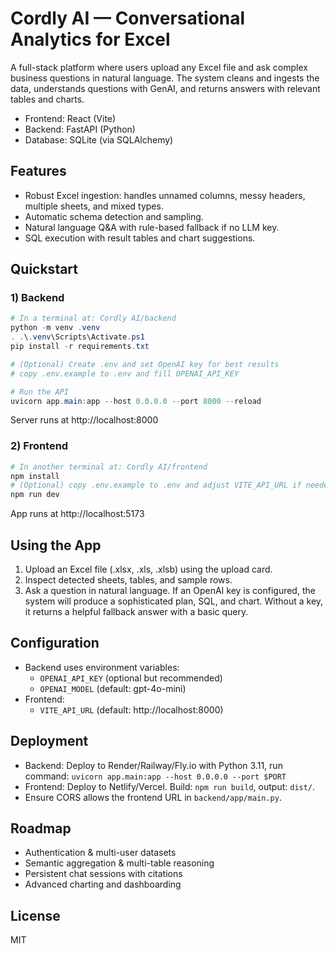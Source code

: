 # Cordly AI — Conversational Analytics for Excel

A full-stack platform where users upload any Excel file and ask complex business questions in natural language. The system cleans and ingests the data, understands questions with GenAI, and returns answers with relevant tables and charts.

- Frontend: React (Vite)
- Backend: FastAPI (Python)
- Database: SQLite (via SQLAlchemy)

## Features

- Robust Excel ingestion: handles unnamed columns, messy headers, multiple sheets, and mixed types.
- Automatic schema detection and sampling.
- Natural language Q&A with rule-based fallback if no LLM key.
- SQL execution with result tables and chart suggestions.

## Quickstart

### 1) Backend

```powershell
# In a terminal at: Cordly AI/backend
python -m venv .venv
. .\.venv\Scripts\Activate.ps1
pip install -r requirements.txt

# (Optional) Create .env and set OpenAI key for best results
# copy .env.example to .env and fill OPENAI_API_KEY

# Run the API
uvicorn app.main:app --host 0.0.0.0 --port 8000 --reload
```

Server runs at http://localhost:8000

### 2) Frontend

```powershell
# In another terminal at: Cordly AI/frontend
npm install
# (Optional) copy .env.example to .env and adjust VITE_API_URL if needed
npm run dev
```

App runs at http://localhost:5173

## Using the App

1. Upload an Excel file (.xlsx, .xls, .xlsb) using the upload card.
2. Inspect detected sheets, tables, and sample rows.
3. Ask a question in natural language. If an OpenAI key is configured, the system will produce a sophisticated plan, SQL, and chart. Without a key, it returns a helpful fallback answer with a basic query.

## Configuration

- Backend uses environment variables:
  - `OPENAI_API_KEY` (optional but recommended)
  - `OPENAI_MODEL` (default: gpt-4o-mini)
- Frontend:
  - `VITE_API_URL` (default: http://localhost:8000)

## Deployment

- Backend: Deploy to Render/Railway/Fly.io with Python 3.11, run command:
  `uvicorn app.main:app --host 0.0.0.0 --port $PORT`
- Frontend: Deploy to Netlify/Vercel. Build: `npm run build`, output: `dist/`.
- Ensure CORS allows the frontend URL in `backend/app/main.py`.

## Roadmap

- Authentication & multi-user datasets
- Semantic aggregation & multi-table reasoning
- Persistent chat sessions with citations
- Advanced charting and dashboarding

## License

MIT
